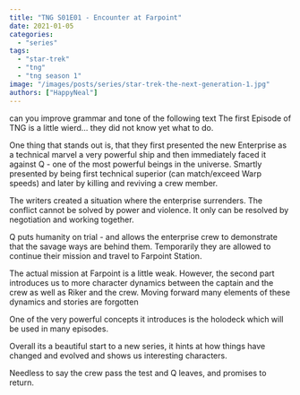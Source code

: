 ```yaml
---
title: "TNG S01E01 - Encounter at Farpoint"
date: 2021-01-05
categories:
  - "series"
tags:
  - "star-trek"
  - "tng"
  - "tng season 1"
image: "/images/posts/series/star-trek-the-next-generation-1.jpg"
authors: ["HappyNeal"]
---
```


can you improve grammar and tone of the following text
The first Episode of TNG is a little wierd... they did not know yet what to do.

One thing that stands out is, that they first presented the new Enterprise as a technical marvel a very powerful ship and then immediately faced it against Q - one of the most powerful beings in the universe. Smartly presented by being first technical superior (can match/exceed Warp speeds) and later by killing and reviving a crew member.

The writers created a situation where the enterprise surrenders. The conflict cannot be solved by power and violence. It only can be resolved by negotiation and working together.

Q puts humanity on trial - and allows the enterprise crew to demonstrate that the savage ways are behind them. Temporarily they are allowed to continue their mission and travel to Farpoint Station.

The actual mission at Farpoint is a little weak. However, the second part introduces us to more character dynamics between the captain and the crew as well as Riker and the crew. Moving forward many elements of these dynamics and stories are forgotten

One of the very powerful concepts it introduces is the holodeck which will be used in many episodes.

Overall its a beautiful start to a new series, it hints at how things have changed and evolved and shows us interesting characters.

Needless to say the crew pass the test and Q leaves, and promises to return.
